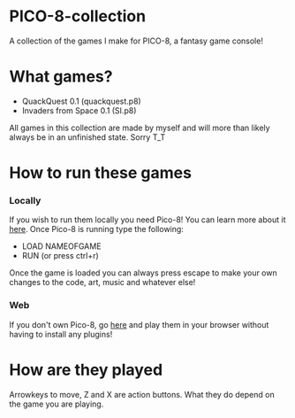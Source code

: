 # PICO-8-collection
A collection of the games I make for PICO-8, a fantasy game console!

# What games?
- QuackQuest 0.1 (quackquest.p8)
- Invaders from Space 0.1 (SI.p8)

All games in this collection are made by myself and will more than likely always be in an unfinished state. Sorry T_T

# How to run these games
### Locally
If you wish to run them locally you need Pico-8! You can learn more about it [here](http://www.lexaloffle.com/pico-8.php).
Once Pico-8 is running type the following:
- LOAD NAMEOFGAME
- RUN (or press ctrl+r)

Once the game is loaded you can always press escape to make your own changes to the code, art, music and whatever else!

### Web
If you don't own Pico-8, go [here](http://www.lexaloffle.com/bbs/?uid=9693&mode=carts) and play them in your browser without having to install any plugins!

# How are they played
Arrowkeys to move, Z and X are action buttons. What they do depend on the game you are playing.
